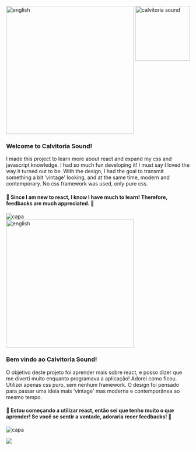 <div style="display: inline_block">    
  <img align="right" alt="calvitoria sound"  width="150px" src="https://user-images.githubusercontent.com/95686401/169878037-e7dc1476-572a-4350-8014-55b4db3f468b.png" />   
</div>

<div>
   <img align="center" alt="english" width="350px" src="https://user-images.githubusercontent.com/95686401/169879104-8cccb41d-2131-4d1a-b55f-94dc55d381f3.png" />
</div>

### Welcome to Calvitoria Sound! 
I made this project to learn more about react and expand my css and javascript knowledge. I had so much fun developing it! I must say I loved the way it turned out to be. With the design, I had the goal to transmit something a bit 'vintage' looking, and at the same time, modern and contemporary. No css framework was used, only pure css.
#### 🚀 Since I am new to react, I know I have much to learn! Therefore, feedbacks are much appreciated. 🚀

<div>
   <img align="center" alt="capa" src="https://user-images.githubusercontent.com/95686401/169884482-ae274d8f-b6a6-4815-ac36-42dcbe966bd5.gif" />
</div>

<div>
   <img align="center" alt="english" width="350px" src="https://user-images.githubusercontent.com/95686401/169879989-9ad48184-e2d2-407c-a2d0-6de98aa945ca.png" />
</div>

### Bem vindo ao Calvitoria Sound! 
O objetivo deste projeto foi aprender mais sobre react, e posso dizer que me diverti muito enquanto programava a aplicação! Adorei como ficou. Utilizei apenas css puro, sem nenhum framework. O design foi pensado para passar uma ideia mais 'vintage' mas moderna e contemporânea ao mesmo tempo. 
#### 🚀 Estou começando a utilizar react, então sei que tenho muito o que aprender! Se você se sentir a vontade, adoraria recer feedbacks! 🚀
<div>

<div>
   <img align="center" alt="capa" src="https://user-images.githubusercontent.com/95686401/175836381-600ed6e3-6313-4d8f-aace-4f954e82012a.png" />
</div>


<a href="https://www.linkedin.com/in/vitoria-meinerz/" target="_blank"><img src="https://user-images.githubusercontent.com/95686401/175836447-c38b7d75-74e4-4546-b790-15e39fc37295.png" target="_blank"></a>
